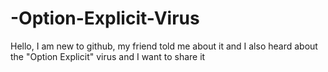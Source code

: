 # -Option-Explicit-Virus
Hello, I am new to github, my friend told me about it and I also heard about the "Option Explicit" virus and I want to share it
